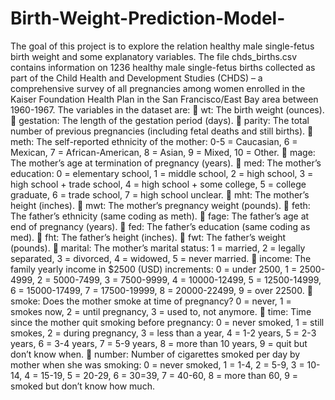 # Birth-Weight-Prediction-Model-
The goal of this project is to explore the relation healthy male single-fetus birth weight and some explanatory variables.
The file chds_births.csv contains information on 1236 healthy male single-fetus births
collected as part of the Child Health and Development Studies (CHDS) – a comprehensive
survey of all pregnancies among women enrolled in the Kaiser Foundation Health Plan
in the San Francisco/East Bay area between 1960-1967. The variables in the dataset are:
 wt: The birth weight (ounces).
 gestation: The length of the gestation period (days).
 parity: The total number of previous pregnancies (including fetal deaths and still births).
 meth: The self-reported ethnicity of the mother: 0-5 = Caucasian, 6 = Mexican, 7 = African-American,
8 = Asian, 9 = Mixed, 10 = Other.
 mage: The mother’s age at termination of pregnancy (years).
 med: The mother’s education: 0 = elementary school, 1 = middle school, 2 = high school, 3 = high
school + trade school, 4 = high school + some college, 5 = college graduate, 6 = trade school, 7 = high
school unclear.
 mht: The mother’s height (inches).
 mwt: The mother’s pregnancy weight (pounds).
 feth: The father’s ethnicity (same coding as meth).
 fage: The father’s age at end of pregnancy (years).
 fed: The father’s education (same coding as med).
 fht: The father’s height (inches).
 fwt: The father’s weight (pounds).
 marital: The mother’s marital status: 1 = married, 2 = legally separated, 3 = divorced, 4 = widowed,
5 = never married.
 income: The family yearly income in $2500 (USD) increments: 0 = under 2500, 1 = 2500-4999, 2 =
5000-7499, 3 = 7500-9999, 4 = 10000-12499, 5 = 12500-14999, 6 = 15000-17499, 7 = 17500-19999, 8 =
20000-22499, 9 = over 22500.
 smoke: Does the mother smoke at time of pregnancy? 0 = never, 1 = smokes now, 2 = until pregnancy,
3 = used to, not anymore.
 time: Time since the mother quit smoking before pregnancy: 0 = never smoked, 1 = still smokes, 2 =
during pregnancy, 3 = less than a year, 4 = 1-2 years, 5 = 2-3 years, 6 = 3-4 years, 7 = 5-9 years, 8 =
more than 10 years, 9 = quit but don’t know when.
 number: Number of cigarettes smoked per day by mother when she was smoking: 0 = never smoked,
1 = 1-4, 2 = 5-9, 3 = 10-14, 4 = 15-19, 5 = 20-29, 6 = 30=39, 7 = 40-60, 8 = more than 60, 9 = smoked but
don’t know how much.
